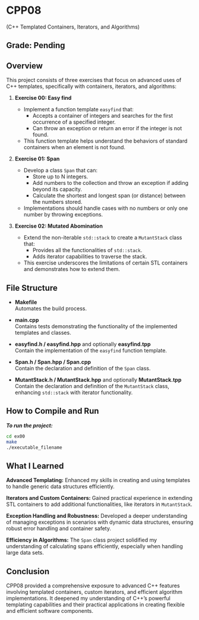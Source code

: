 # CPP08
(C++ Templated Containers, Iterators, and Algorithms)
## Grade: Pending


## Overview

This project consists of three exercises that focus on advanced uses of C++ templates, specifically with containers, iterators, and algorithms:

1. **Exercise 00: Easy find**
   - Implement a function template `easyfind` that:
     - Accepts a container of integers and searches for the first occurrence of a specified integer.
     - Can throw an exception or return an error if the integer is not found.
   - This function template helps understand the behaviors of standard containers when an element is not found.

2. **Exercise 01: Span**
   - Develop a class `Span` that can:
     - Store up to N integers.
     - Add numbers to the collection and throw an exception if adding beyond its capacity.
     - Calculate the shortest and longest span (or distance) between the numbers stored.
   - Implementations should handle cases with no numbers or only one number by throwing exceptions.

3. **Exercise 02: Mutated Abomination**
   - Extend the non-iterable `std::stack` to create a `MutantStack` class that:
     - Provides all the functionalities of `std::stack`.
     - Adds iterator capabilities to traverse the stack.
   - This exercise underscores the limitations of certain STL containers and demonstrates how to extend them.

## File Structure

- **Makefile**  
  Automates the build process.

- **main.cpp**  
  Contains tests demonstrating the functionality of the implemented templates and classes.

- **easyfind.h / easyfind.hpp** and optionally **easyfind.tpp**  
  Contain the implementation of the `easyfind` function template.

- **Span.h / Span.hpp / Span.cpp**  
  Contain the declaration and definition of the `Span` class.

- **MutantStack.h / MutantStack.hpp** and optionally **MutantStack.tpp**  
  Contain the declaration and definition of the `MutantStack` class, enhancing `std::stack` with iterator functionality.

## How to Compile and Run

***To run the project:***
```bash
cd ex00
make
./executable_filename
```

## What I Learned

**Advanced Templating:** Enhanced my skills in creating and using templates to handle generic data structures efficiently.

**Iterators and Custom Containers:** Gained practical experience in extending STL containers to add additional functionalities, like iterators in `MutantStack`.

**Exception Handling and Robustness:** Developed a deeper understanding of managing exceptions in scenarios with dynamic data structures, ensuring robust error handling and container safety.

**Efficiency in Algorithms:** The `Span` class project solidified my understanding of calculating spans efficiently, especially when handling large data sets.


## Conclusion

CPP08 provided a comprehensive exposure to advanced C++ features involving templated containers, custom iterators, and efficient algorithm implementations. It deepened my understanding of C++’s powerful templating capabilities and their practical applications in creating flexible and efficient software components.
